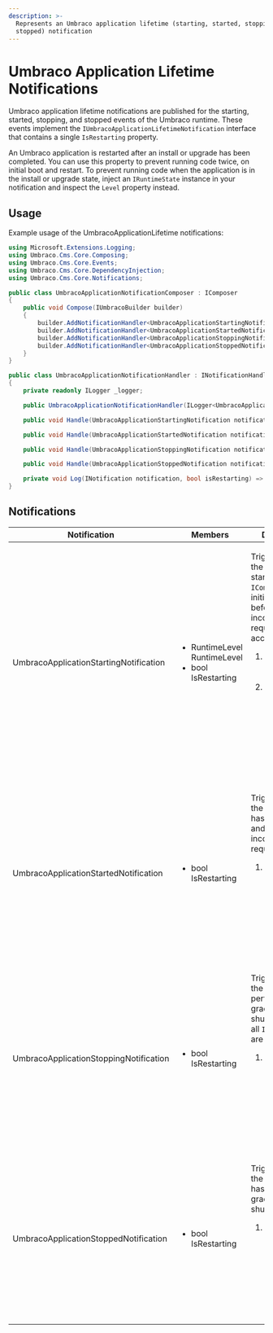 ```yaml
---
description: >-
  Represents an Umbraco application lifetime (starting, started, stopping,
  stopped) notification
---
```


# Umbraco Application Lifetime Notifications

Umbraco application lifetime notifications are published for the starting, started, stopping, and stopped events of the Umbraco runtime. These events implement the `IUmbracoApplicationLifetimeNotification` interface that contains a single `IsRestarting` property.

An Umbraco application is restarted after an install or upgrade has been completed. You can use this property to prevent running code twice, on initial boot and restart. To prevent running code when the application is in the install or upgrade state, inject an `IRuntimeState` instance in your notification and inspect the `Level` property instead.

## Usage

Example usage of the UmbracoApplicationLifetime notifications:

```csharp
using Microsoft.Extensions.Logging;
using Umbraco.Cms.Core.Composing;
using Umbraco.Cms.Core.Events;
using Umbraco.Cms.Core.DependencyInjection;
using Umbraco.Cms.Core.Notifications;

public class UmbracoApplicationNotificationComposer : IComposer
{
    public void Compose(IUmbracoBuilder builder)
    {
        builder.AddNotificationHandler<UmbracoApplicationStartingNotification, UmbracoApplicationNotificationHandler>();
        builder.AddNotificationHandler<UmbracoApplicationStartedNotification, UmbracoApplicationNotificationHandler>();
        builder.AddNotificationHandler<UmbracoApplicationStoppingNotification, UmbracoApplicationNotificationHandler>();
        builder.AddNotificationHandler<UmbracoApplicationStoppedNotification, UmbracoApplicationNotificationHandler>();
    }
}

public class UmbracoApplicationNotificationHandler : INotificationHandler<UmbracoApplicationStartingNotification>, INotificationHandler<UmbracoApplicationStartedNotification>, INotificationHandler<UmbracoApplicationStoppingNotification>, INotificationHandler<UmbracoApplicationStoppedNotification>
{
    private readonly ILogger _logger;

    public UmbracoApplicationNotificationHandler(ILogger<UmbracoApplicationNotificationHandler> logger) => _logger = logger;

    public void Handle(UmbracoApplicationStartingNotification notification) => Log(notification, notification.IsRestarting);

    public void Handle(UmbracoApplicationStartedNotification notification) => Log(notification, notification.IsRestarting);

    public void Handle(UmbracoApplicationStoppingNotification notification) => Log(notification, notification.IsRestarting);

    public void Handle(UmbracoApplicationStoppedNotification notification) => Log(notification, notification.IsRestarting);

    private void Log(INotification notification, bool isRestarting) => _logger.LogInformation("{Type} - {IsRestarting}", notification.GetType().Name, isRestarting);
}
```

## Notifications

| Notification                           | Members                                                               | Description                                                                                                                                                                                                                                                                                                                    |
| -------------------------------------- | --------------------------------------------------------------------- | ------------------------------------------------------------------------------------------------------------------------------------------------------------------------------------------------------------------------------------------------------------------------------------------------------------------------------ |
| UmbracoApplicationStartingNotification | <ul><li>RuntimeLevel RuntimeLevel</li><li>bool IsRestarting</li></ul> | <p>Triggered when the application is starting after all <code>IComponents</code> are initialized but before any incoming requests are accepted.<br></p><ol><li>RuntimeLevel: Gets the runtime level.</li><li>IsRestarting: Gets a value indicating whether Umbraco is restarting (for example after an install or upgrade).</li></ol> |
| UmbracoApplicationStartedNotification  | <ul><li>bool IsRestarting</li></ul>                                   | <p>Triggered when the application has fully started and is accepting incoming requests.<br></p><ol><li>IsRestarting: Gets a value indicating whether Umbraco is restarting (for example after an install or upgrade).</li></ol>                                                                                                       |
| UmbracoApplicationStoppingNotification | <ul><li>bool IsRestarting</li></ul>                                   | <p>Triggered when the application is performing a graceful shutdown after all <code>IComponents</code> are terminated.<br></p><ol><li>IsRestarting: Gets a value indicating whether Umbraco is restarting (for example after an install or upgrade).</li></ol>                                                                        |
| UmbracoApplicationStoppedNotification  | <ul><li>bool IsRestarting</li></ul>                                   | <p>Triggered when the application has performed a graceful shutdown.<br></p><ol><li>IsRestarting: Gets a value indicating whether Umbraco is restarting (for example after an install or upgrade).</li></ol>                                                                                                                          |

